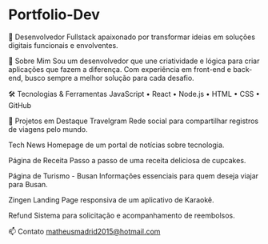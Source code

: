 # Portfolio-Dev

🎯 Desenvolvedor Fullstack apaixonado por transformar ideias em soluções digitais funcionais e envolventes.

🧠 Sobre Mim
Sou um desenvolvedor que une criatividade e lógica para criar aplicações que fazem a diferença. Com experiência em front-end e back-end, busco sempre a melhor solução para cada desafio.

🛠️ Tecnologias & Ferramentas
JavaScript • React • Node.js • HTML • CSS • GitHub

🌟 Projetos em Destaque
Travelgram
Rede social para compartilhar registros de viagens pelo mundo.

Tech News
Homepage de um portal de notícias sobre tecnologia.

Página de Receita
Passo a passo de uma receita deliciosa de cupcakes.

Página de Turismo - Busan
Informações essenciais para quem deseja viajar para Busan.

Zingen
Landing Page responsiva de um aplicativo de Karaokê.

Refund
Sistema para solicitação e acompanhamento de reembolsos.

📫 Contato
matheusmadrid2015@hotmail.com
